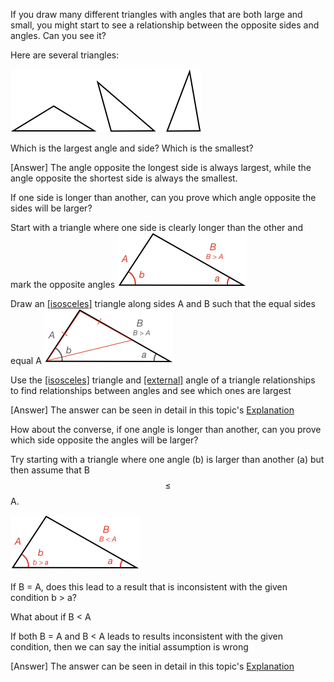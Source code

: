 If you draw many different triangles with angles that are both large and small, you might start to see a relationship between the opposite sides and angles. Can you see it?

<hintLow>
Here are several triangles:

![](examples.png)
</hintLow>

<hint>Which is the largest angle and side? Which is the smallest?</hint>

<hintLow>[Answer]
The angle opposite the longest side is always largest, while the angle opposite the shortest side is always the smallest.
</hintLow>

If one side is longer than another, can you prove which angle opposite the sides will be larger?

<hintLow>Start with a triangle where one side is clearly longer than the other and mark the opposite angles
![](start.png)
</hintLow>

<hintLow>Draw an [[isosceles]]((qr,'Math/Geometry_1/Isosceles/base/Main',#00756F))  triangle along sides A and B such that the equal sides equal A
![](isosceles.png)
</hintLow>

<hint>Use the [[isosceles]]((qr,'Math/Geometry_1/Isosceles/base/Main',#00756F)) triangle and [[external]]((qr,'Math/Geometry_1/ExternalAngles/base/External',#00756F)) angle of a triangle relationships to find relationships between angles and see which ones are largest</hint>

<hintLow>[Answer]
  The answer can be seen in detail in this topic's [Explanation](/content/Math/Geometry_1/SideAngleRelationship/explanation/base?page=3)
</hintLow>

How about the converse, if one angle is longer than another, can you prove which side opposite the angles will be larger?

<hintLow>Try starting with a triangle where one angle (b) is larger than another (a) but then assume that B $$\le$$ A.

![](angletoside.png)

</hintLow>

<hint>If B = A, does this lead to a result that is inconsistent with the given condition b > a?</hint>

<hint>What about if B < A</hint>

<hint>If both B = A and B < A leads to results inconsistent with the given condition, then we can say the initial assumption is wrong</hint>

<hintLow>[Answer]
  The answer can be seen in detail in this topic's [Explanation](/content/Math/Geometry_1/SideAngleRelationship/explanation/base?page=23)
</hintLow>

